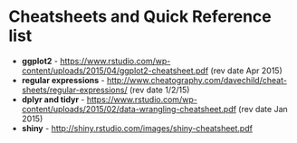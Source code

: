 # Cheatsheets and Quick Reference list

- **ggplot2** - https://www.rstudio.com/wp-content/uploads/2015/04/ggplot2-cheatsheet.pdf (rev date Apr 2015)
- **regular expressions** - http://www.cheatography.com/davechild/cheat-sheets/regular-expressions/ (rev date 1/2/15)
- **dplyr and tidyr** - https://www.rstudio.com/wp-content/uploads/2015/02/data-wrangling-cheatsheet.pdf (rev date Jan 2015)
- **shiny** - http://shiny.rstudio.com/images/shiny-cheatsheet.pdf
